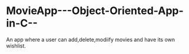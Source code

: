 # MovieApp---Object-Oriented-App-in-C--
An app where a user can add,delete,modiify movies and have its own wishlist.
